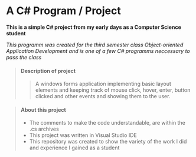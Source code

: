 # A C# Program / Project

**This is a simple C# project from my early days as a Computer Science student**

_This programm was created for the third semester class Object-oriented Application Development 
and is one of a few C# programms neccessary to pass the class_


> #### Description of project
>
>>A windows forms application implementing basic layout elements and keeping track of mouse click, hover, enter, button clicked and other events and showing them to the user.

> #### About this project
>
> - The comments to make the code understandable, are within the .cs archives
> - This project was written in Visual Studio IDE
> - This repository was created to show the variety of the work I did and experience I gained as a student
>
